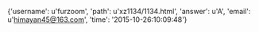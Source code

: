 {'username': u'furzoom', 'path': u'xz1134/1134.html', 'answer': u'A', 'email': u'himayan45@163.com', 'time': '2015-10-26:10:09:48'}